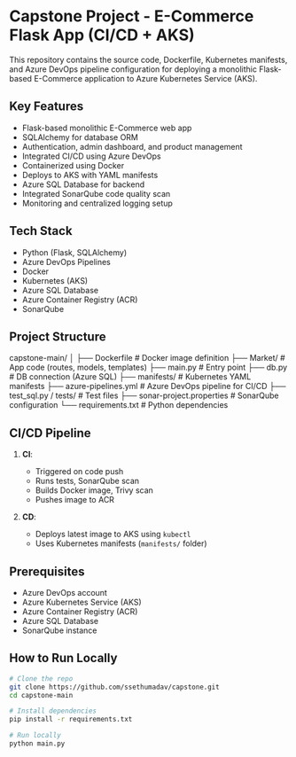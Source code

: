 # Capstone Project - E-Commerce Flask App (CI/CD + AKS)

This repository contains the source code, Dockerfile, Kubernetes manifests, and Azure DevOps pipeline configuration for deploying a monolithic Flask-based E-Commerce application to Azure Kubernetes Service (AKS).

## Key Features

- Flask-based monolithic E-Commerce web app
- SQLAlchemy for database ORM
- Authentication, admin dashboard, and product management
- Integrated CI/CD using Azure DevOps
- Containerized using Docker
- Deploys to AKS with YAML manifests
- Azure SQL Database for backend
- Integrated SonarQube code quality scan
- Monitoring and centralized logging setup

## Tech Stack

- Python (Flask, SQLAlchemy)
- Azure DevOps Pipelines
- Docker
- Kubernetes (AKS)
- Azure SQL Database
- Azure Container Registry (ACR)
- SonarQube

## Project Structure

capstone-main/
│
├── Dockerfile # Docker image definition
├── Market/ # App code (routes, models, templates)
├── main.py # Entry point
├── db.py # DB connection (Azure SQL)
├── manifests/ # Kubernetes YAML manifests
├── azure-pipelines.yml # Azure DevOps pipeline for CI/CD
├── test_sql.py / tests/ # Test files
├── sonar-project.properties # SonarQube configuration
└── requirements.txt # Python dependencies


## CI/CD Pipeline

1. **CI**:
   - Triggered on code push
   - Runs tests, SonarQube scan
   - Builds Docker image, Trivy scan
   - Pushes image to ACR

2. **CD**:
   - Deploys latest image to AKS using `kubectl`
   - Uses Kubernetes manifests (`manifests/` folder)

## Prerequisites

- Azure DevOps account
- Azure Kubernetes Service (AKS)
- Azure Container Registry (ACR)
- Azure SQL Database
- SonarQube instance

## How to Run Locally

```bash
# Clone the repo
git clone https://github.com/ssethumadav/capstone.git
cd capstone-main

# Install dependencies
pip install -r requirements.txt

# Run locally
python main.py
